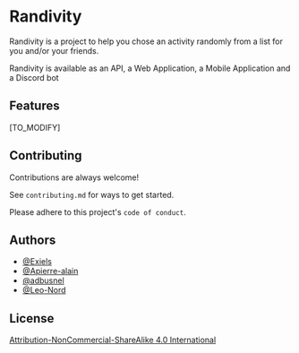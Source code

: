 <!-- Modify, make your own or use readme.so -->
# Randivity

Randivity is a project to help you chose an activity randomly from a list for you and/or your friends.

Randivity is available as an API, a Web Application, a Mobile Application and a Discord bot

## Features

[TO_MODIFY]

## Contributing

Contributions are always welcome!

See `contributing.md` for ways to get started.

Please adhere to this project's `code of conduct`.

## Authors

- [@Exiels](https://www.github.com/Exiels)
- [@Apierre-alain](https://www.github.com/Apierre-alain)
- [@adbusnel](https://www.github.com/adbusnel)
- [@Leo-Nord](https://www.github.com/Leo-Nord)

## License

[Attribution-NonCommercial-ShareAlike 4.0 International](https://creativecommons.org/licenses/by-nc-sa/4.0/legalcode)
